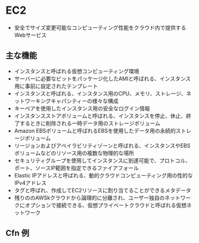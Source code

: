 # EC2

 * 安全でサイズ変更可能なコンピューティング性能をクラウド内で提供するWebサービス

## 主な機能

 * インスタンスと呼ばれる仮想コンピューティング環境
 * サーバーに必要なビットをパッケージ化したAMIと呼ばれる、インスタンス用に事前に設定されたテンプレート
 * インスタンスと呼ばれる、インスタンス用のCPU、メモリ、ストレージ、ネットワーキングキャパシティーの様々な構成
 * キーペアを使用したインスタンス用の安全なログイン情報
 * インスタンスストアボリュームと呼ばれる、インスタンスを停止、休止、終了するときに削除される一時データ用のストレージボリューム
 * Amazon EBSボリュームと呼ばれるEBSを使用したデータ用の永続的ストレージボリューム
 * リージョンおよびアベイラビリティゾーンと呼ばれる、インスタンスやEBSボリュームなどのリソース用の複数な物理的な場所
 * セキュリティグループを使用してインスタンスに到達可能で、プロトコル、ポート、ソースIP範囲を指定できるファイアフォール
 * Elastic IPアドレスと呼ばれる、動的クラウドコンピューティング用の性的なIPv4アドレス
 * タグと呼ばれ、作成してEC2リソースに割り当てることができるメタデータ
 * 残りののAWSkクラウドから論理的に分離され、ユーザー独自のネットワークにオプションで接続できる、仮想プライベートクラウドと呼ばれる仮想ネットワーク

## Cfn 例


